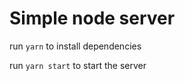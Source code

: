 # Simple node server

run ```yarn``` to install dependencies

run ```yarn start``` to start the server